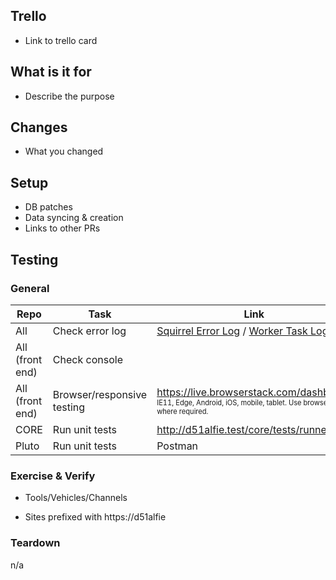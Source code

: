 ## Trello

- Link to trello card

## What is it for

- Describe the purpose

## Changes

- What you changed

## Setup

- DB patches
- Data syncing & creation
- Links to other PRs

## Testing

### General

|Repo  | Task | Link
|--|--|--|
| All | Check error log | [Squirrel Error Log](http://d51alfie.squirrel.comcar.co.uk/devtools/errorlog/) / [Worker Task Log](http://d51alfie.squirrel.comcar.co.uk/worker/log/)
| All (front end) | Check console |
| All (front end) | Browser/responsive testing | https://live.browserstack.com/dashboard <br /><sub><sup>IE11, Edge, Android, iOS, mobile, tablet. Use browserstack where required.</sup></sub>
| CORE | Run unit tests | http://d51alfie.test/core/tests/runner.cfm
| Pluto | Run unit tests | Postman

 
### Exercise & Verify

- Tools/Vehicles/Channels

- Sites prefixed with https://d51alfie

### Teardown

n/a
